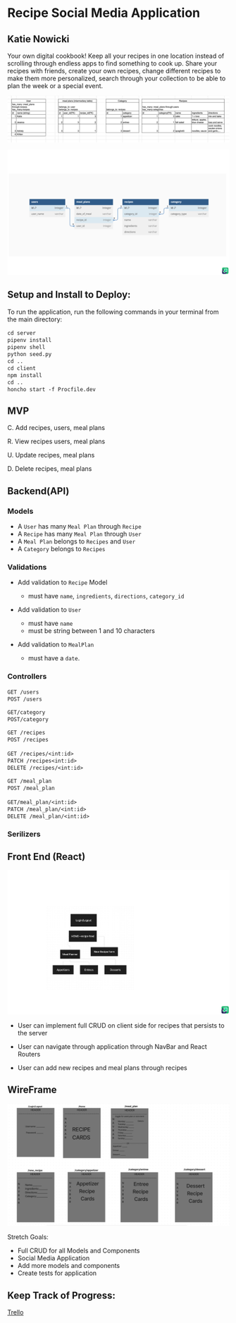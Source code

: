 # Recipe Social Media Application 
## Katie Nowicki


Your own digital cookbook! Keep all your recipes in one location instead of scrolling through endless apps to find something to cook up. Share your recipes with friends, create your own recipes, change different recipes to make them more personalized, search through your collection to be able to plan the week or a special event. 

![domain model](<capstone images - Imgur (4).png>)


![erd](<capstone images - Imgur (2).png>)


## Setup and Install to Deploy:


To run the application, run the following commands in your terminal from the main directory:
```
cd server
pipenv install 
pipenv shell 
python seed.py
cd ..
cd client
npm install
cd ..
honcho start -f Procfile.dev
```

## MVP 

C. Add recipes, users, meal plans 

R. View recipes users, meal plans

U. Update recipes, meal plans 

D. Delete recipes, meal plans

## Backend(API) 

### Models 
- A `User` has many `Meal Plan` through `Recipe`
- A `Recipe` has many `Meal Plan` through `User`
- A `Meal Plan` belongs to `Recipes` and `User`
- A `Category` belongs to `Recipes`

### Validations 
- Add validation to `Recipe` Model
    - must have `name`, `ingredients`, `directions`, `category_id`

- Add validation to `User`
    - must have `name` 
    - must be string between 1 and 10 characters

- Add validation to `MealPlan` 
    - must have a `date`.
 

### Controllers 

```
GET /users
POST /users
```
```
GET/category 
POST/category
```
```
GET /recipes
POST /recipes 

GET /recipes/<int:id>
PATCH /recipes<int:id>
DELETE /recipes/<int:id>
```
```
GET /meal_plan
POST /meal_plan 

GET/meal_plan/<int:id>
PATCH /meal_plan/<int:id> 
DELETE /meal_plan/<int:id>  
``` 

### Serilizers 

## Front End (React)
![component tree](<capstone images - Imgur.png>)

- User can implement full CRUD on client side for recipes that persists to the server

- User can navigate through application through NavBar and React Routers 

- User can add new recipes and meal plans through recipes 

## WireFrame 

![Wireframe](<capstone images - Imgur (5).png>)













Stretch Goals:

- Full CRUD for all Models and Components
- Social Media Application 
- Add more models and components
- Create tests for application


## Keep Track of Progress:
[Trello](https://trello.com/b/xDMt2Qhs/capstone2024)

